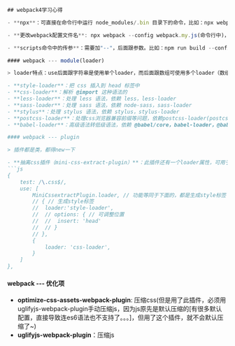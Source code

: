 ```javascript
## webpack4学习心得

- **npx**：可直接在命令行中运行 node_modules/.bin 目录下的命令，比如：npx webpack

- **更改webpack配置文件名**: npx webpack --config webpack.my.js(命令行中)，webpack --config webpack.my.js(package.json的scripts中)

- **scripts命令中的传参**：需要加"--"，后面跟参数。比如：npm run build --config webpack.my.js

#### webpack --- module(loader)

> loader特点：use后面跟字符串是使用单个loader，而后面跟数组可使用多个loader（数组中执行有顺序，**从右向左**/**从下向上**执行）

- **style-loader**：把 css 插入到 head 标签中
- **css-loader**：解析 @import 这种语法的
- **less-loader**：处理 less 语法，依赖 less，less-loader
- **sass-loader**：处理 sass 语法，依赖 node-sass，sass-loader
- **stylus**：处理 stylus 语法，依赖 stylus，stylus-loader
- **postcss-loader**：处理css浏览器兼容前缀等问题，依赖postcss-loader(postcss-loader一般在less,sass等loader之后执行，在style,css之前执行，即表面顺序看：style, css, postcss, less, sass...(loader思路：less,sass等变成css => postcss => 项目使用的css)，config可以设置设置postcss.config.js的路径，默认在外层)，autoprefixer
- **babel-loader**：高级语法转低级语法，依赖 @babel/core，babel-loader，@babel/preset-env(es6 -> es5)，@babel/plugin-proposal-class-properties(提案中的class语法)，@babel/plugin-proposal-decorators(提案中的装饰器语法)。。。等等

#### webpack --- plugin

> 插件都是类，都得new一下

- **抽离css插件（mini-css-extract-plugin）**：此插件还有一个loader属性，可用于与style-loader相同的功能（但一个实例只能用于一个文件哦，想抽离成多个文件就多个实例）
```js
{
	test: /\.css$/, 
	use: [
		MiniCssextractPlugin.loader, // 功能等同于下面的，都是生成style标签（但这是link形式的），但多了抽离css的功能
		// { // 生成style标签
		// 	loader:'style-loader',
		// 	// options: { // 可调整位置
		// 	// 	insert: 'head'
		// 	// }
		// },
		{
			loader: 'css-loader',
		}
	]
},
```



#### webpack --- 优化项

- **optimize-css-assets-webpack-plugin**: 压缩css(但是用了此插件，必须用uglifyjs-webpack-plugin手动压缩js，因为js原先是默认压缩的[有很多默认配置，直接导致连es6语法也不支持了。。。]，但用了这个插件，就不会默认压缩了~)
- **uglifyjs-webpack-plugin**：压缩js
```
